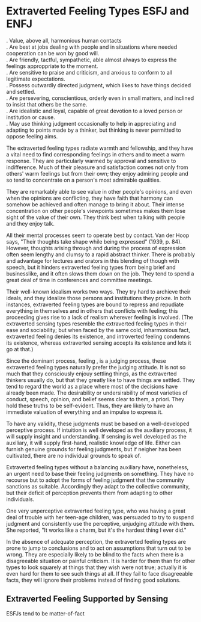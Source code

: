 # Extraverted Feeling Types ESFJ and ENFJ  

. Value, above all, harmonious human contacts  
. Are best at jobs dealing with people and in situations where needed cooperation can be won by good will.  
. Are friendly, tactful, sympathetic, able almost always to express the feelings approppriate to the moment.  
. Are sensitive to praise and criticism, and anxious to conform to all legitimate expectations.  
. Possess outwardly directed judgment, which likes to have things decided and settled.  
. Are persevering, conscientious, orderly even in small matters, and inclined to insist that others be the same.  
. Are idealistic and loyal, capable of great devotion to a loved person or institution or cause.   
. May use thinking judgment occasionally to help in appreciating and adapting to points made by a thinker, but thinking is never permitted to oppose feeling aims.  
  
The extraverted feeling types radiate warmth and fellowship, and they have a vital need to find corresponding feelings in others and to meet a warm response. They are particularly warmed by approval and sensitive to indifference. Much of their pleasure and satisfaction comes not only from others' warm feelings but from their own; they enjoy admiring people and so tend to concentrate on a person's most admirable qualities.  
  
They are remarkably able to see value in other people's opinions, and even when the opinions are conflicting, they have faith that harmony can somehow be achieved and often manage to bring it about. Their intense concentration on other people's viewpoints sometimes makes them lose sight of the value of their own. They think best when talking with people and they enjoy talk.  
  
All their mental processes seem to operate best by contact. Van der Hoop says, "Their thoughts take shape while being expressed" (1939, p. 84). However, thoughts arising through and during the process of expression often seem lengthy and clumsy to a rapid abstract thinker. There is probably and advantage for lectures and orators in this blending of though with speech, but it hinders extraverted feeling types from being brief and businesslike, and it often slows them down on the job. They tend to spend a great deal of time in conferences and committee meetings.  
  
Their well-known idealism works two ways. They try hard to archieve their ideals, and they idealize those persons and institutions they prixze. In both instances, extraverted feeling types are bound to repress and repudiate everything in themselves and in others that conflicts with feeling; this proceeding gives rise to a lack of realism wherever feeling is involved. (The extraverted sensing types resemble the extraverted feeling types in their ease and sociability; but when faced by the same cold, inharmonious fact, extraverted feeling denies its existence, and introverted feeling condemns its existence, whereas extraverted sensing accepts its existence and lets it go at that.)  
  
Since the dominant process, feeling , is a judging process, these extraverted feeling types naturally prefer the judging attitude. It is not so much that they consciously enjouy settling things, as the extraverted thinkers usually do, but that they greatly like to have things are settled. They tend to regard the world as a place where most of the decisions have already been made. The desirability or undersirability of most varieties of conduct, speech, opinion, and belief seems clear to them, a priori. They hold these truths to be self-evident. Thus, they are likely to have an immediate valuation of everything and an impulse to express it.   
  
To have any validity, these judgments must be based on a well-developed perceptive process. If intuition is well developed as the auxiliary process, it will supply insight and understanding.  If sensing is well developed as the auxiliary, it will supply first-hand, realistic knowledge of life. Either can furnish genuine grounds for feeling judgments, but if neigher has been cultivated, there are no individual grounds to speak of.  
  
Extraverted feeling types without a balancing auxiliary have, nonetheless, an urgent need to base their feeling judgments on something. They have no recourse but to adopt the forms of feeling judgment that the community sanctions as suitable. Accordingly they adapt to the collective community, but their deficit of perception prevents them from adapting to other individuals.  
  
One very unperceptive extraverted feeling type, who was having a great deal of trouble with her teen-age children, was persuaded to try to suspend judgment and consistently use the perceptive, unjudging attitude with them. She reported, "It works like a charm, but it's the hardest thing I ever did."  
  
In the absence of adequate perception, the extraverted feeling types are prone to jump to conclusions and to act on assumptions that turn out to be wrong. They are especially likely to be blind to the facts when there is a disagreeable situation or painful criticism. It is harder for them than for other types to look squarely at things that they wish were not true; actually it is even hard for them to see such things at all. If they fail to face disagreeable facts, they will ignore their problems instead of finding good solutions.   

## Extraverted Feeling Supported by Sensing  
ESFJs tend to be matter-of-fact

